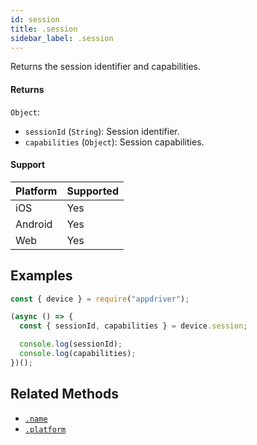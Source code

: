 ```yaml
---
id: session
title: .session
sidebar_label: .session
---
```


Returns the session identifier and capabilities.

#### Returns

`Object`:
  - `sessionId` (`String`): Session identifier.
  - `capabilities` (`Object`): Session capabilities.

#### Support

| Platform | Supported |
| -------- | --------- |
| iOS      | Yes       |
| Android  | Yes       |
| Web      | Yes       |

## Examples

```javascript
const { device } = require("appdriver");

(async () => {
  const { sessionId, capabilities } = device.session;

  console.log(sessionId);
  console.log(capabilities);
})();
```

## Related Methods

- [`.name`](./name.md)
- [`.platform`](./platform.md)
